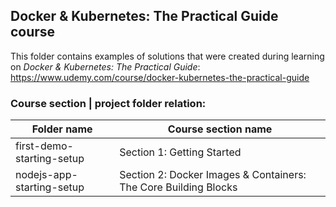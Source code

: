 ## Docker & Kubernetes: The Practical Guide course

This folder contains examples of solutions that were created during learning on _Docker & Kubernetes: The Practical Guide_: https://www.udemy.com/course/docker-kubernetes-the-practical-guide

### Course section | project folder relation:

| Folder name               | Course section name                                             |
| ------------------------- | --------------------------------------------------------------- |
| first-demo-starting-setup | Section 1: Getting Started                                      |
| nodejs-app-starting-setup | Section 2: Docker Images & Containers: The Core Building Blocks |
